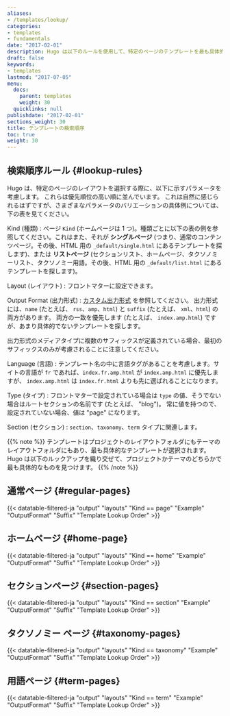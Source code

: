 ```yaml
---
aliases:
- /templates/lookup/
categories:
- templates
- fundamentals
date: "2017-02-01"
description: Hugo は以下のルールを使用して、特定のページのテンプレートを最も具体的なものから順に選択します。
draft: false
keywords:
- templates
lastmod: "2017-07-05"
menu:
  docs:
    parent: templates
    weight: 30
  quicklinks: null
publishdate: "2017-02-01"
sections_weight: 30
title: テンプレートの検索順序
toc: true
weight: 30
---
```


## 検索順序ルール {#lookup-rules}

Hugo は、特定のページのレイアウトを選択する際に、以下に示すパラメータを考慮します。
これらは優先順位の高い順に並んでいます。
これは自然に感じられるはずですが、さまざまなパラメータのバリエーションの具体例については、下の表を見てください。


Kind (種類)
: ページ `Kind` (ホームページは 1 つ)。種類ごとに以下の表の例を参照してください。これはまた、それが **シングルページ** (つまり、通常のコンテンツページ。その後、HTML 用の `_default/single.html` にあるテンプレートを探します)、または **リストページ** (セクションリスト、ホームページ、タクソノミーリスト、タクソノミー用語。その後、HTML 用の `_default/list.html` にあるテンプレートを探します)。

Layout (レイアウト)
: フロントマターに設定できます。

Output Format (出力形式)
: [カスタム出力形式](/templates/output-formats) を参照してください。 出力形式には、`name` (たとえば、 `rss`、`amp`、`html`) と `suffix` (たとえば、 `xml`、`html`) の両方があります。 両方の一致を優先します (たとえば、 `index.amp.html`) ですが、あまり具体的でないテンプレートを探します。

出力形式のメディアタイプに複数のサフィックスが定義されている場合、最初のサフィックスのみが考慮されることに注意してください。

Language (言語)
: テンプレート名の中に言語タグがあることを考慮します。サイトの言語が `fr` であれば、`index.fr.amp.html` が `index.amp.html` に優先しますが、 `index.amp.html` は `index.fr.html` よりも先に選ばれることになります。

Type (タイプ)
: フロントマターで設定されている場合は `type` の値、そうでない場合はルートセクションの名前です (たとえば、 "blog")。 常に値を持つので、設定されていない場合、値は "page" になります。

Section (セクション)
: `section`、`taxonomy`、`term` タイプに関連します。

{{% note %}}
テンプレートはプロジェクトのレイアウトフォルダにもテーマのレイアウトフォルダにもあり、最も具体的なテンプレートが選択されます。Hugo は以下のルックアップを織り交ぜて、プロジェクトかテーマのどちらかで最も具体的なものを見つけます。
{{% /note %}}

## 通常ページ {#regular-pages}

{{< datatable-filtered-ja "output" "layouts" "Kind == page" "Example" "OutputFormat" "Suffix" "Template Lookup Order" >}}

## ホームページ {#home-page}

{{< datatable-filtered-ja "output" "layouts" "Kind == home" "Example" "OutputFormat" "Suffix" "Template Lookup Order" >}}

## セクションページ {#section-pages}

{{< datatable-filtered-ja "output" "layouts" "Kind == section" "Example" "OutputFormat" "Suffix" "Template Lookup Order" >}}

## タクソノミー ページ {#taxonomy-pages}

{{< datatable-filtered-ja "output" "layouts" "Kind == taxonomy" "Example" "OutputFormat" "Suffix" "Template Lookup Order" >}}

## 用語ページ {#term-pages}

{{< datatable-filtered-ja "output" "layouts" "Kind == term" "Example" "OutputFormat" "Suffix" "Template Lookup Order" >}}
